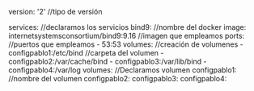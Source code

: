 
version: '2'  //tipo de versión

services:       //declaramos los servicios
  bind9:        //nombre del docker
    image: internetsystemsconsortium/bind9:9.16     //imagen que empleamos
    ports:      //puertos que empleamos
    - 53:53
    volumes:    //creación de volumenes
      - configpablo1:/etc/bind          //carpeta del volumen
      - configpablo2:/var/cache/bind
      - configpablo3:/var/lib/bind
      - configpablo4:/var/log
volumes:        //Declaramos volumen
  configpablo1:         //nombre del volumen
  configpablo2:
  configpablo3:
  configpablo4: